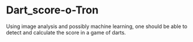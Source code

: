 # Dart_score-o-Tron
Using image analysis and possibly machine learning, one should be able to detect and calculate  the score in a game of darts.
